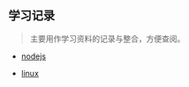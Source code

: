 ## 学习记录

> 主要用作学习资料的记录与整合，方便查阅。

- [nodejs](https://github.com/yijq/note/blob/master/nodejs_note.md)  


- [linux](https://github.com/yijq/note/blob/master/linux_note.md)
